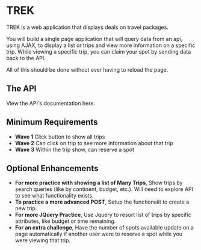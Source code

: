 # TREK

TREK is a web application that displays deals on travel packages. 

You will build a single page application that will query data from an api, using AJAX, to display a list or trips and view more information on a specific trip. While viewing a specific trip, you can claim your spot by sending data back to the API. 

All of this should be done without ever having to reload the page. 

## The API

View the API's documentation here. 


## Minimum Requirements 
  - **Wave 1** Click button to show all trips
  - **Wave 2** Can click on trip to see more information about that trip
  - **Wave 3** Within the trip show, can reserve a spot


## Optional Enhancements
  - **For more practice with showing a list of Many Trips**, Show trips by search queries (like by continent, budget, etc.). Will need to explore API to see what functionality exists. 
  - **To practice a more advanced POST**, Setup the functionalit to create a new trip. 
  - **For more JQuery Practice**, Use Jquery to resort list of trips by specific attributes, like budget or time remaining. 
  - **For an extra challenge**, Have the number of spots available update on a page automatically if another user were to reserve a spot while you were viewing that trip.
